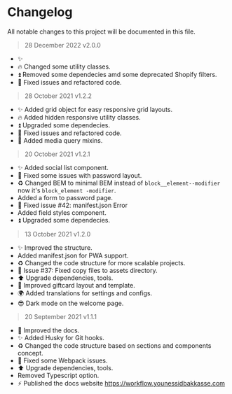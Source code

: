 # Changelog

All notable changes to this project will be documented in this file.

> 28 December 2022 v2.0.0

- ✨ 
- 🔥 Changed some utility classes.
- ⏫ Removed some dependecies amd some deprecated Shopify filters. 
- 🐛 Fixed issues and refactored code.


> 28 October 2021 v1.2.2

- ✨ Added grid object for easy responsive grid layouts.
- 🔥 Added hidden responsive utility classes.
- ⏫ Upgraded some dependecies. 
- 🐛 Fixed issues and refactored code.
- 🧰 Added media query mixins.

> 20 October 2021 v1.2.1

- ✨ Added social list component.
- 🐛 Fixed some issues with password layout.
- ♻️ Changed BEM to minimal BEM instead of ```block__element--modifier``` now it's ```block_element -modifier```.
- Added a form to password page.
- 🐛 Fixed issue #42: manifest.json Error
- Added field styles component.
- ⏫ Upgraded some dependecies. 


> 13 October 2021 v1.2.0

- ✨ Improved the structure.
- Added manifest.json for PWA support.  
- ♻️ Changed the code structure for more scalable projects.
- 🐛 Issue #37: Fixed copy files to assets directory.
- ⬆️ Upgrade dependencies, tools.
- 🌈 Improved giftcard layout and template.
- 🌍 Added translations for settings and configs.
- 😎 Dark mode on the welcome page.

> 20 September 2021 v1.1.1

- 📝 Improved the docs.
- ✨ Added Husky for Git hooks.  
- ♻️ Changed the code structure based on sections and components concept.
- 🐛 Fixed some Webpack issues.
- ⬆️ Upgrade dependencies, tools.
- Removed Typescript option.
-  ⚡️ Published the docs website https://workflow.younessidbakkasse.com
